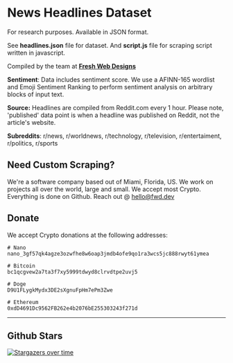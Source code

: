 # News Headlines Dataset

For research purposes. Available in JSON format. 

See **headlines.json** file for dataset. And **script.js** file for scraping script written in javascript.  

Compiled by the team at **[Fresh Web Designs](https://github.com/fwd)**

**Sentiment**: Data includes sentiment score. We use a AFINN-165 wordlist and Emoji Sentiment Ranking to perform sentiment analysis on arbitrary blocks of input text.

**Source:** Headlines are compiled from Reddit.com every 1 hour. Please note, 'published' data point is when a headline was published on Reddit, not the article's website.

**Subreddits**: r/news, r/worldnews, r/technology, r/television, r/entertaiment, r/politics, r/sports

## Need Custom Scraping?

We're a software company based out of Miami, Florida, US. We work on projects all over the world, large and small. We accept most Crypto. Everything is done on Github. Reach out @ hello@fwd.dev 

## Donate

We accept Crypto donations at the following addresses: 

```
# Nano
nano_3gf57qk4agze3ozwfhe8w6oap3jmdb4ofe9qo1ra3wcs5jc888rwyt61ymea

# Bitcoin
bc1qcgvew2a7ta3f7xy5999tdwyd8clrvdtpe2uvj5

# Doge
D9U1FLygkMydx3DE2sXgnuFpHm7ePm3Zwe

# Ethereum
0xdD4691Dc9562FB262e4b2076bE255303243f271d
```

---

## Github Stars

[![Stargazers over time](https://starchart.cc/fwd/news.svg)](https://starchart.cc/fwd/news)
